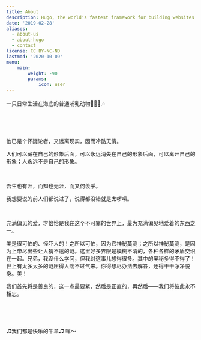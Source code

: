 ```yaml
---
title: About
description: Hugo, the world's fastest framework for building websites
date: '2019-02-28'
aliases:
  - about-us
  - about-hugo
  - contact
license: CC BY-NC-ND
lastmod: '2020-10-09'
menu:
    main: 
        weight: -90
        params:
            icon: user
---
```




一只日常生活在海底的普通哺乳动物ꪔ̤̮𓈒𓏸

<br/>

<br/>

<br/>


他已是个怀疑论者，又远离现实，因而冷酷无情。

人们可以藏在自己的形象后面，可以永远消失在自己的形象后面，可以离开自己的形象；人永远不是自己的形象。

<br/>

吾生也有涯，而知也无涯，而又何羡乎。

我想要说的前人们都说过了，说得都没错就是太啰嗦。

<br/>

充满偏见的爱，才恰恰是我在这个不可靠的世界上，最为充满偏见地爱着的东西之一。

美是很可怕的、怪吓人的！之所以可怕，因为它神秘莫测；之所以神秘莫测，是因为上帝尽出些让人猜不透的谜。这里好多界限是模糊不清的，各种各样的矛盾交织在一起。兄弟，我没什么学问，但我对这事儿想得很多。其中的奥秘多得不得了！世上有太多太多的谜压得人喘不过气来。你得想尽办法去解答，还得干干净净脱身。美！

我们首先将是善良的，这一点最要紧，然后是正直的，再然后——我们将彼此永不相忘。

<br/>

<br/>

<br/>

♫我们都是快乐的牛羊♫
咩～
